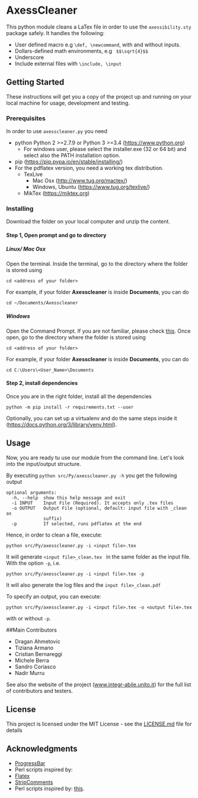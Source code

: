 # AxessCleaner


This python module cleans a LaTex file in order to use the ```axessibility.sty``` package safely. It handles the following:

* User defined macro e.g ```\def, \newcommand```, with and without inputs. 
* Dollars-defined math environments, e.g ``` $$\sqrt{4}$$``` 
* Underscore
* Include external files with ```\include, \input```

## Getting Started

These instructions will get you a copy of the project up and running on your local machine for usage, development and testing.

### Prerequisites

In order to use ```axesscleaner.py``` you need

* python  Python 2 >=2.7.9 or Python 3 >=3.4  (https://www.python.org)
    * For windows user, please select the installer.exe (32 or 64 bit) and select also the PATH installation option.
* pip (https://pip.pypa.io/en/stable/installing/)
* For the pdflatex version, you need a working tex distribution.
    * TexLive 
        * Mac Osx (http://www.tug.org/mactex/)
        * Windows, Ubuntu (https://www.tug.org/texlive/)
    * MikTex (https://miktex.org)
    

### Installing

Download the folder on your local computer and unzip the content. 

#### Step 1, Open prompt and go to directory 

##### Linux/ Mac Osx
Open the terminal. 
Inside the terminal, go to the directory where the folder is stored using 

```cd <address of your folder>```

For example, if your folder **Axesscleaner** is inside **Documents**, you can do 

```cd ~/Documents/Axesscleaner```  

##### Windows

Open the Command Prompt. If you are not familiar, please check [this](https://www.lifewire.com/how-to-open-command-prompt-2618089). 
Once open, go to the directory where the folder is stored using
 
```cd <address of your folder>```

For example, if your folder **Axesscleaner** is inside **Documents**, you can do 

```cd C:\Users\<User_Name>\Documents``` 

#### Step 2, install dependencies

Once you are in the right folder, install all the dependencies

```python -m pip install -r requirements.txt --user```


Optionally, you can set up a virtualenv and do the same steps inside it (https://docs.python.org/3/library/venv.html).

## Usage

Now, you are ready tu use our module from the command line. Let's look into the input/output structure.

By executing ```python src/Py/axesscleaner.py -h``` you get the following output

```
optional arguments:
  -h, --help  show this help message and exit
  -i INPUT    Input File (Required). It accepts only .tex files
  -o OUTPUT   Output File (optional, default: input file with _clean as
              suffix)
  -p          If selected, runs pdflatex at the end

```

Hence, in order to clean a file, execute:

```
python src/Py/axesscleaner.py -i <input file>.tex 

```
It will generate ```<input file>_clean.tex ``` in the same folder as the input file. With the option ```-p```, i.e. 

```
python src/Py/axesscleaner.py -i <input file>.tex -p 

```
It will also generate the log files and the ```input file>_clean.pdf```

To specify an output, you can execute:

```
python src/Py/axesscleaner.py -i <input file>.tex -o <output file>.tex

```
with or without ```-p```.

##Main Contributors

* Dragan Ahmetovic
* Tiziana Armano
* Cristian Bernareggi
* Michele Berra
* Sandro Coriasco
* Nadir Murru

See also the website of the project (www.integr-abile.unito.it) for the full list of contributors and testers.
 

## License

This project is licensed under the MIT License - see the [LICENSE.md](LICENSE.md) file for details

## Acknowledgments

* [ProgressBar](https://github.com/bozoh/console_progressbar)
* Perl scripts inspired by:
* [Flatex](https://github.com/johnjosephhorton/flatex)
* [StripComments](https://gist.github.com/amerberg/a273ca1e579ab573b499)
* Perl scripts inspired by: [this](https://tex.stackexchange.com/questions/118021/how-to-replace-all-by).
